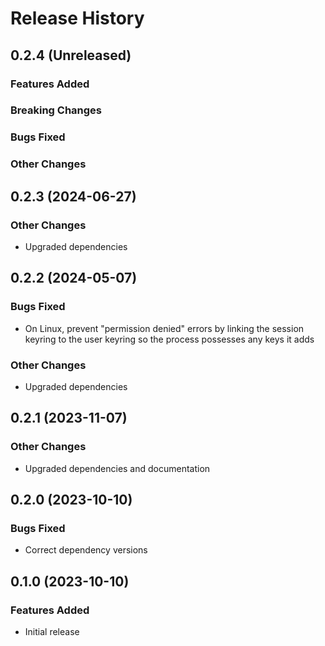 # Release History

## 0.2.4 (Unreleased)

### Features Added

### Breaking Changes

### Bugs Fixed

### Other Changes

## 0.2.3 (2024-06-27)

### Other Changes
* Upgraded dependencies

## 0.2.2 (2024-05-07)

### Bugs Fixed
* On Linux, prevent "permission denied" errors by linking the session keyring
  to the user keyring so the process possesses any keys it adds

### Other Changes
* Upgraded dependencies

## 0.2.1 (2023-11-07)

### Other Changes
* Upgraded dependencies and documentation

## 0.2.0 (2023-10-10)

### Bugs Fixed
* Correct dependency versions

## 0.1.0 (2023-10-10)

### Features Added
* Initial release
